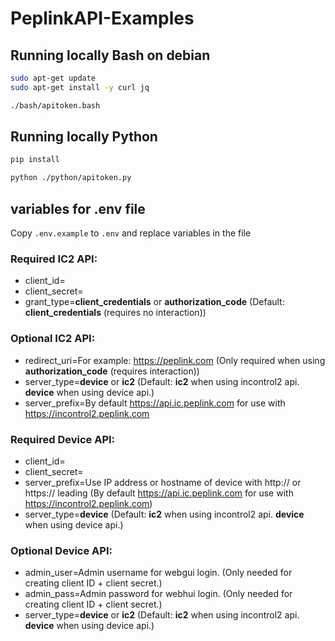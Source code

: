 # PeplinkAPI-Examples

## Running locally Bash on debian

```bash
sudo apt-get update
sudo apt-get install -y curl jq
```

```bash
./bash/apitoken.bash
```

## Running locally Python

```bash
pip install 
```

```bash
python ./python/apitoken.py
```

## variables for .env file
Copy `.env.example` to `.env` and replace variables in the file

### Required IC2 API:
* client_id=
* client_secret=
* grant_type=**client_credentials** or **authorization_code** (Default: **client_credentials** (requires no interaction))

### Optional IC2 API:
* redirect_uri=For example: https://peplink.com (Only required when using **authorization_code** (requires interaction))
* server_type=**device** or **ic2** (Default: **ic2** when using incontrol2 api. **device** when using device api.)
* server_prefix=By default https://api.ic.peplink.com for use with https://incontrol2.peplink.com

### Required Device API:
* client_id=
* client_secret=
* server_prefix=Use IP address or hostname of device with http:// or https:// leading (By default https://api.ic.peplink.com for use with https://incontrol2.peplink.com)
* server_type=**device** (Default: **ic2** when using incontrol2 api. **device** when using device api.)

### Optional Device API:
* admin_user=Admin username for webgui login. (Only needed for creating client ID + client secret.)
* admin_pass=Admin password for webhui login. (Only needed for creating client ID + client secret.)
* server_type=**device** or **ic2** (Default: **ic2** when using incontrol2 api. **device** when using device api.)

<!--
## Running in Docker

```bash
docker build --tag dylanve151/PeplinkAPI .
docker run -d dylanve151/PeplinkAPI
```

-->

